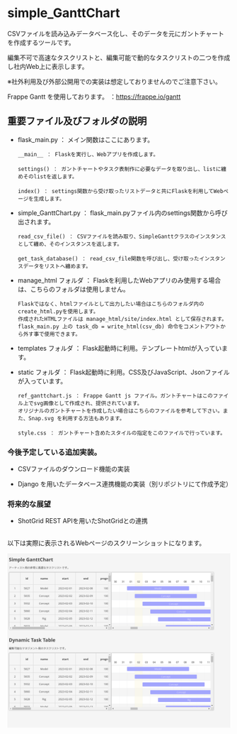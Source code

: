 # simple_GanttChart
CSVファイルを読み込みデータベース化し、そのデータを元にガントチャートを作成するツールです。

編集不可で高速なタスクリストと、編集可能で動的なタスクリストの二つを作成し社内Web上に表示します。

※社外利用及び外部公開用での実装は想定しておりませんのでご注意下さい。

Frappe Gantt を使用しております。
：https://frappe.io/gantt


## 重要ファイル及びフォルダの説明

- flask_main.py ： メイン関数はここにあります。

      __main__ ： Flaskを実行し、Webアプリを作成します。

      settings() ： ガントチャートやタスク表制作に必要なデータを取り出し、listに纏めそのlistを返します。

      index() ： settings関数から受け取ったリストデータと共にFlaskを利用してWebページを生成します。


- simple_GanttChart.py ： flask_main.pyファイル内のsettings関数から呼び出されます。

      read_csv_file() ： CSVファイルを読み取り、SimpleGanttクラスのインスタンスとして纏め、そのインスタンスを返します。

      get_task_database() ： read_csv_file関数を呼び出し、受け取ったインスタンスデータをリストへ纏めます。


- manage_html フォルダ ： Flaskを利用したWebアプリのみ使用する場合は、こちらのフォルダは使用しません。

      Flaskではなく、htmlファイルとして出力したい場合はこちらのフォルダ内のcreate_html.pyを使用します。
      作成されたHTMLファイルは manage_html/site/index.html として保存されます。
      flask_main.py 上の task_db = write_html(csv_db) 命令をコメントアウトから外す事で使用できます。


- templates フォルダ ： Flask起動時に利用。テンプレートhtmlが入っています。


- static フォルダ ： Flask起動時に利用。CSS及びJavaScript、Jsonファイルが入っています。

      ref_ganttchart.js ： Frappe Gantt js ファイル。ガントチャートはこのファイル上でsvg画像として作成され、提供されています。
      オリジナルのガントチャートを作成したい場合はこちらのファイルを参考して下さい。また、Snap.svg を利用する方法もあります。
      
      style.css ： ガントチャート含めたスタイルの指定をこのファイルで行っています。


### 今後予定している追加実装。

- CSVファイルのダウンロード機能の実装

- Django を用いたデータベース連携機能の実装（別リポジトリにて作成予定）


### 将来的な展望

- ShotGrid REST APIを用いたShotGridとの連携


##
以下は実際に表示されるWebページのスクリーンショットになります。


![Test Image 1](/image/simple_gantt_chart_main_v01.png)

